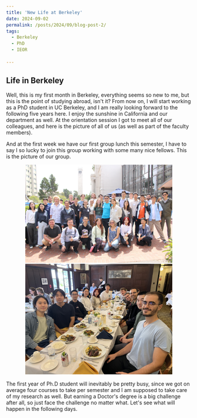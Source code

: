 ```yaml
---
title: 'New Life at Berkeley'
date: 2024-09-02
permalink: /posts/2024/09/blog-post-2/
tags:
  - Berkeley
  - PhD
  - IEOR
  
---
```

## Life in Berkeley
Well, this is my first month in Berkeley, everything seems so new to me, but this is the point of studying abroad, isn't it?
From now on, I will start working as a PhD student in UC Berkeley, and I am really looking forward to the following five years here. I enjoy the sunshine in California and our department as well. At the orientation session I got to meet all of our colleagues, and here is the picture of all of us (as well as part of the faculty members).

And at the first week we have our first group lunch this semester, I have to say I so lucky to join this group working with some many nice fellows. This is the picture of our group. 

<p align = "center">    
<img  src="./IEOR_24fall.jpg" width="400" />
<img  src="./grouplunch_20240830.jpg" width="400" />
</p>

The first year of Ph.D student will inevitably be pretty busy, since we got on average four courses to take per semester and I am supposed to take care of my research as well. But earning a Doctor's degree is a big challenge after all, so just face the challenge no matter what. Let's see what will happen in the following days.

